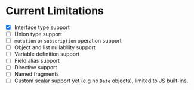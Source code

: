 # Current Limitations

- [x] Interface type support
- [ ] Union type support
- [ ] `mutation` or `subscription` operation support
- [ ] Object and list nullability support
- [ ] Variable definition support
- [ ] Field alias support
- [ ] Directive support
- [ ] Named fragments
- [ ] Custom scalar support yet (e.g no `Date` objects), limited to JS built-ins.